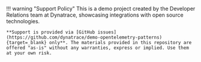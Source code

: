 !!! warning "Support Policy"
    This is a demo project created by the Developer Relations team at Dynatrace, showcasing integrations with open source technologies.

    **Support is provided via [GitHub issues](https://github.com/dynatrace/demo-opentelemetry-patterns){target=_blank} only**. The materials provided in this repository are offered "as-is" without any warranties, express or implied. Use them at your own risk.
